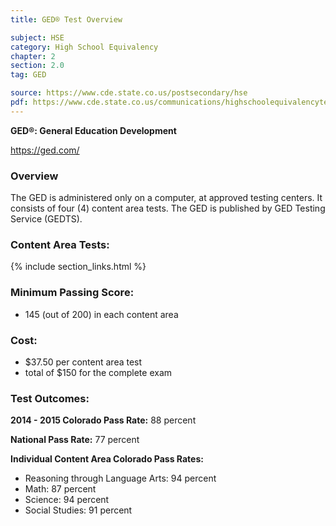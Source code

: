 ```yaml
---
title: GED® Test Overview

subject: HSE
category: High School Equivalency
chapter: 2
section: 2.0
tag: GED

source: https://www.cde.state.co.us/postsecondary/hse
pdf: https://www.cde.state.co.us/communications/highschoolequivalencytestingprogram
---
```

**GED®: General Education Development**

<https://ged.com/>

### Overview
The GED is administered only on a computer, at approved testing centers. It consists of four (4) content area tests. The GED is published by GED Testing Service (GEDTS).

### Content Area Tests:

{% include section_links.html %}

###  Minimum Passing Score:

  * 145 (out of 200) in each content area

### Cost:

  * $37.50 per content area test
  * total of $150 for the complete exam

### Test Outcomes:

**2014 - 2015 Colorado Pass Rate:** 88 percent

**National Pass Rate:** 77 percent

**Individual Content Area Colorado Pass Rates:**

  * Reasoning through Language Arts: 94 percent
  * Math: 87 percent
  * Science: 94 percent
  * Social Studies: 91 percent
